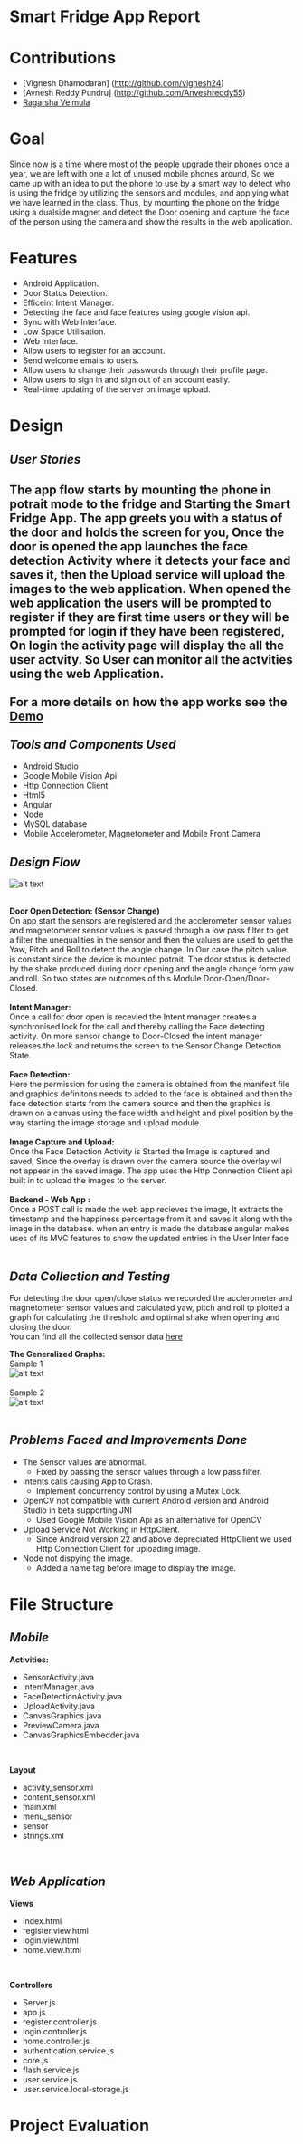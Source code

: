 # Smart Fridge App Report 

# Contributions
+ [Vignesh Dhamodaran] (http://github.com/vignesh24)<br />
+ [Avnesh Reddy Pundru] (http://github.com/Anveshreddy55) <br />
+ [Ragarsha Velmula](http://github.com/vragarsha) <br />

# Goal
 Since now is a time where most of the people upgrade their phones once a year, we are left with one a lot of unused mobile phones around, So we came up with an idea to put the phone to use by a smart way to detect who is using the fridge by utilizing the sensors and modules, and applying what we have learned in the class. Thus, by mounting the phone on the fridge using a dualside magnet and detect the Door opening and capture the face of the person using the camera and show the results in the web application.   <br/>

#  Features
+ Android Application.
+ Door Status Detection.
+ Efficeint Intent Manager.
+ Detecting the face and face features using google vision api.
+ Sync with Web Interface.
+ Low Space Utilisation.
+ Web Interface.
+ Allow users to register for an account.
+ Send welcome emails to users.
+ Allow users to change their passwords through their profile page.
+ Allow users to sign in and sign out of an account easily.
+ Real-time updating of the server on image upload.

#  Design

*User Stories*<br />
------
The app flow starts by mounting the phone in potrait mode to the fridge and Starting the Smart Fridge App. The app greets you with a status of the door and holds the screen for you, Once the door is opened the app launches the face detection Activity where it detects your face and saves it, then the Upload service will upload the images to the web application. When opened the web application the users will be prompted to register if they are first time users or they will be prompted for login if they have been registered, On login the activity page will display the all the user actvity. So User can monitor all the actvities using the web Application.<br/>
<br />
For a more details on how the app works see the [Demo](https://www.youtube.com/watch?v=GB-xDLorPS0)<br />
<br />
*Tools and Components Used*<br />
------
+ Android Studio
+ Google Mobile Vision Api
+ Http Connection Client
+ Html5
+ Angular
+ Node
+ MySQL database
+ Mobile Accelerometer, Magnetometer and Mobile Front Camera

*Design Flow*<br/>
------
![alt text](https://raw.githubusercontent.com/uml-ubicomp-2016-spring/ubicomp16-SmartFridge/master/App_Flow.png) <br />
<br />

<strong> Door Open Detection: (Sensor Change)</strong> <br />
On app start the sensors are registered and the acclerometer sensor values and magnetometer sensor values is passed through a low pass filter to get a filter the unequalities in the sensor and then the values are used to get the Yaw, Pitch and Roll to detect the angle change. In Our case the pitch value is constant since the device is mounted potrait. The door status is detected by the shake produced during door opening and the angle change form yaw and roll. So two states are outcomes of this Module Door-Open/Door-Closed. <br/>
<br />
<strong> Intent Manager: </strong><br />
Once a call for door open is recevied the Intent manager creates a synchronised lock for the call and thereby calling the Face detecting activity. On more sensor change to Door-Closed the intent manager releases the lock and returns the screen to the Sensor Change Detection State.<br/>
<br />
<strong> Face Detection: </strong><br />
Here the permission for using the camera is obtained from the manifest file and graphics definitons needs to added to the face is obtained and then the face detection starts from the camera source and then the graphics is drawn on a canvas using the face width and height and pixel position by the way starting the image storage and upload module.<br />
<br />
<strong> Image Capture and Upload:</strong> <br />
Once the Face Detection Activity is Started the Image is captured and saved, Since the overlay is drawn over the camera source the overlay wil not appear in the saved image. The app uses the Http Connection Client api built in to upload the images to the server. <br />
<br />
<strong> Backend - Web App :</strong><br />
Once a POST call is made the web app recieves the image, It extracts the timestamp and the happiness percentage from it and saves it along with the image in the database. when an entry is made the database angular makes uses of its MVC features to show the updated entries in the User Inter face <br />
<br />

*Data Collection and Testing*<br />
------
For detecting the door open/close status we recorded the acclerometer and magnetometer sensor values and calculated yaw, pitch and roll tp plotted a graph for calculating the threshold and optimal shake when opening and closing the door. <br />
You can find all the collected sensor data [here](https://github.com/uml-ubicomp-2016-spring/ubicomp16-SmartFridge/tree/master/Sensor%20Data)<br />

<strong>The Generalized Graphs:</strong><br />
Sample 1<br />
![alt text](https://raw.githubusercontent.com/uml-ubicomp-2016-spring/ubicomp16-SmartFridge/master/Sensor%20Data/chart_1.jpg)<br/>
<br />
Sample 2<br />
![alt text](https://raw.githubusercontent.com/uml-ubicomp-2016-spring/ubicomp16-SmartFridge/master/Sensor%20Data/chart_2.jpg)<br />
<br />

*Problems Faced and Improvements Done*<br />
------
+ The Sensor values are abnormal.
  + Fixed by passing the sensor values through a low pass filter.
+ Intents calls causing App to Crash.
  + Implement concurrency control by using a Mutex Lock.
+ OpenCV not compatible with current Android version and Android Studio in beta supporting JNI
  + Used Google Mobile Vision Api as an alternative for OpenCV
+ Upload Service Not Working in HttpClient.
  + Since Android version 22 and above depreciated HttpClient we used Http Connection Client for uploading image.
+ Node not dispying the image.
  + Added a name tag before image to display the image.<br/>

# File Structure 
*Mobile*<br />
------
<strong>Activities:</strong><br />
+ SensorActivity.java
+ IntentManager.java
+ FaceDetectionActivity.java
+ UploadActivity.java
+ CanvasGraphics.java
+ PreviewCamera.java
+ CanvasGraphicsEmbedder.java
<br />

<strong>Layout</strong><br />
+ activity_sensor.xml
+ content_sensor.xml
+ main.xml
+ menu_sensor
+ sensor
+ strings.xml
<br />

*Web Application*<br />
------

<strong>Views</strong><br/>
+ index.html
+ register.view.html
+ login.view.html
+ home.view.html
<br />

<strong>Controllers</strong><br />
+ Server.js
+ app.js
+ register.controller.js
+ login.controller.js
+ home.controller.js
+ authentication.service.js
+ core.js
+ flash.service.js
+ user.service.js
+ user.service.local-storage.js


# Project Evaluation

